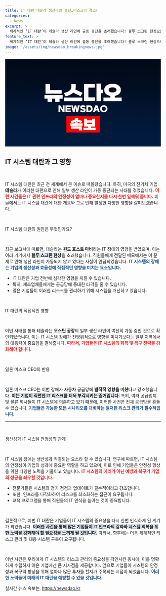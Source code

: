 ```yaml
---
title: IT 대란 테슬라 생산라인 중단…머스크의 경고!
categories:
  - News
excerpt: >
  세계적인 ‘IT 대란’이 테슬라 생산 라인에 출동 중단을 초래했습니다! 블루 스크린 현상으로 가동 중단된 라인의 소식과 일론 머스크의 비밀스런 반응을 확인해보세요!
feature_text: >
  세계적인 ‘IT 대란’이 테슬라 생산 라인에 출동 중단을 초래했습니다! 블루 스크린 현상으로 가동 중단된 라인의 소식과 일론 머스크의 비밀스런 반응을 확인해보세요!
image: '/assets/img/newsdao_breakingnews.jpg'
---
```


<p><img src="/assets/img/newsdao_breakingnews.jpg" alt="pcversion 속보" /></p>

<h2 data-ke-size="size26">IT 시스템 대란과 그 영향</h2>

<p data-ke-size="size16">&nbsp;</p> 

<p>IT 시스템 대란은 최근 전 세계에서 큰 이슈로 떠올랐습니다. 특히, 미국의 전기차 기업 <b>테슬라</b>가 이러한 대란으로 인해 일부 생산 라인이 가동 중단되는 사태를 겪었습니다. <b><span style="color: #ee2323;">이런 사건들은 IT 관련 인프라의 안정성이 얼마나 중요한지를 다시 한번 일깨워 줍니다.</span></b> 이 글에서는 IT 시스템 대란에 대한 개요와 그로 인해 발생한 다양한 영향을 살펴보겠습니다.</p>

<p data-ke-size="size16">&nbsp;</p> 

<p>IT 시스템 대란의 원인은 무엇인가요?</p>

<p data-ke-size="size16">&nbsp;</p> 

<p>최근 보고서에 따르면, 테슬라는 <b>윈도 호스트 마비</b>라는 IT 장애의 영향을 받았으며, 이는 여러 기기에서 <b><span style="background-color: #21538527;">블루 스크린 현상</span></b>을 초래했습니다. 직원들에게 전달된 메모에서는 이 문제로 인해 생산 라인이 가동되지 않고 있다는 사실이 언급되었습니다. <b><span style="color: #1a5490;">IT 시스템의 장애는 기업의 생산성과 효율성에 직접적인 영향을 미치는 요소입니다.</span></b> </p>

<ul>
<li>IT 대란은 기업 전반에 심각한 영향을 끼칠 수 있습니다.</li>
<li>특히, 제조업체들에게는 공급망에 중대한 타격을 줄 수 있습니다.</li>
<li>많은 기업들이 이러한 리스크를 관리하기 위해 시스템을 개선하고 있습니다.</li>
</ul>

<p data-ke-size="size16">&nbsp;</p> 

<p>IT 대란의 직접적인 영향</p>

<p data-ke-size="size16">&nbsp;</p> 

<p>이번 사태를 통해 테슬라는 <b>오스틴 공장</b>의 일부 생산 라인이 여전히 가동 중인 것으로 확인되었습니다. 이는 IT 시스템 장애가 전방위적으로 영향을 미치기보다는 일부 지역에서의 대응력이 중요함을 말해줍니다. <b><span style="color: #ee2323;">따라서, 기업들은 IT 시스템의 회복 및 복구 전략을 강화해야 합니다.</span></b> </p>

<p data-ke-size="size16">&nbsp;</p> 

<p>일론 머스크 CEO의 반응</p>

<p data-ke-size="size16">&nbsp;</p> 

<p>일론 머스크 CEO는 이번 장애가 자동차 공급망에 <b>발작적 영향을 미쳤다</b>고 강조했습니다. <b><span style="background-color: #21538527;">이는 기업이 직면한 IT 리스크를 더욱 부각시키는 증거입니다.</span></b> 특히, 여러 공급업체 및 물류 회사들이 IT 시스템에 의존하고 있기 때문에, 이러한 사건은 전체 공급망을 흔들 수 있습니다. <b><span style="color: #1a5490;">기업들은 가능한 모든 시나리오를 대비하는 철저한 리스크 관리가 필수적입니다.</span></b> </p>

<hr>

<p data-ke-size="size16">&nbsp;</p> 

<p>생산성과 IT 시스템 안정성의 관계</p>

<p data-ke-size="size16">&nbsp;</p> 

<p>IT 시스템 장애는 생산성과 직결되는 요소라 할 수 있습니다. 연구에 따르면, IT 시스템의 안정성이 기업의 성과에 중요한 역할을 하고 있으며, 이로 인해 기업들은 안정성 향상을 위한 다양한 노력을 기울이고 있습니다. <b><span style="color: #ee2323;">IT 시스템의 에러가 아닌 예방과 복구가 기업의 성공을 좌우할 것입니다.</span></b></p>

<ul>
<li>전문가들은 시스템의 정기 점검과 업데이트가 필수적이라고 강조합니다.</li>
<li>또한, 인프라를 다각화하여 리스크를 최소화하는 접근이 요구됩니다.</li>
<li>교육 프로그램을 통해 직원들의 IT 인식을 높이는 것이 중요합니다.</li>
</ul>

<p data-ke-size="size16">&nbsp;</p> 

<p>결론적으로, 이번 IT 대란은 기업들이 IT 시스템의 중요성을 다시 한번 인식하게 된 계기가 되었습니다. <b><span style="background-color: #21538527;">이러한 사건을 통해 많은 기업들이 IT 인프라의 강화와 시스템 회복을 위한 노력을 강화해야 할 필요성을 느끼게 될 것입니다.</span></b> 따라서, 향후에는 더욱 체계적인 리스크 관리 및 대응 시스템 구축이 요구됩니다.</p>

<p data-ke-size="size16">&nbsp;</p> 

<p>이번 사건은 우리에게 IT 시스템의 리스크 관리의 중요성을 각인시킨 동시에, 이를 명확하게 수립하지 않은 기업에겐 큰 시사점을 제공합니다. 앞으로 기업들이 시스템의 안정성과 복구력 향상을 위해 얼마나 많은 투자를 할지가 주목되는 시점이 되었습니다. <b><span style="color: #1a5490;">이러한 노력들이 미래의 IT 대란을 예방할 수 있을 것입니다.</span></b></p>
실시간 뉴스 속보는, <a href="https://newsdao.kr" rel="dofollow">https://newsdao.kr</a>


